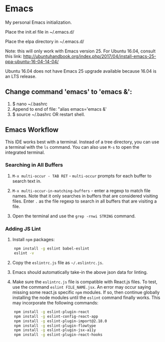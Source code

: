 # Emacs
My personal Emacs initialization.

Place the init.el file in ~/.emacs.d/

Place the elpa directory in ~/.emacs.d/

Note: this will only work with Emacs version 25. For Ubuntu 16.04, consult this link:
http://ubuntuhandbook.org/index.php/2017/04/install-emacs-25-ppa-ubuntu-16-04-14-04/

Ubuntu 16.04 does not have Emacs 25 upgrade available because 16.04 is an LTS release.

## Change command 'emacs' to 'emacs &':
1) $ nano ~/.bashrc
2) Append to end of file:
   "alias emacs='emacs &'
3) $ source ~/.bashrc OR restart shell.

## Emacs Workflow
This IDE works best with a terminal. Instead of a tree directory,
you can use a terminal with the `ls` command. You can also use
`M-s` to open the integrated terminal.

### Searching in All Buffers
1) `M-x multi-occur - TAB RET` - `multi-occur` prompts for each
buffer to search text in.

2) `M-x multi-occur-in-matching-buffers` - enter a regexp to match
file names. Note that it only searches in buffers that are
considered visiting files. Enter `.` as the file regexp to search in
all buffers that are visiting a file.

3) Open the terminal and use the `grep -rnwi STRING` command.

### Adding JS Lint
1) Install `npm` packages:
```bash
    npm install -g eslint babel-eslint
    eslint -v
```

2) Copy the `eslintrc.js` file as `~/.eslintrc.js`.


3) Emacs should automatically take-in the above json data for
linting.

4) Make sure the `eslintrc.js` file is compatible with React.js
files. To test, use the command `eslint FILE_NAME.jsx`. An error may
occur saying missing some react.js specific `npm` modules. If so,
then continue globally installing the node modules until the
`eslint` command finally works. This may incorporate the following
commands:
```bash
    npm install -g eslint-plugin-react
    npm install -g eslint-config-react-app
    npm install -g eslint-plugin-import@2.18.0
    npm install -g eslint-plugin-flowtype
    npm install -g eslint-plugin-jsx-a11y
    npm install -g eslint-plugin-react-hooks
```
